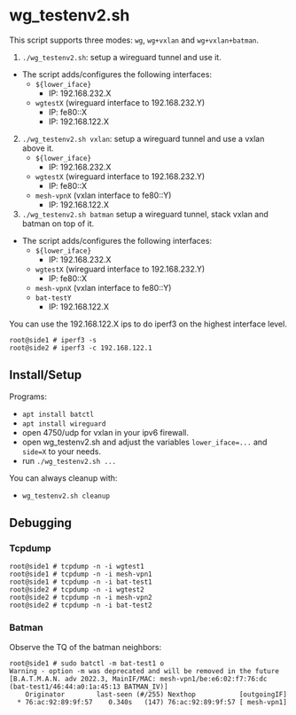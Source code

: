 # wg_testenv2.sh

This script supports three modes: `wg`, `wg+vxlan` and `wg+vxlan+batman`.

1. `./wg_testenv2.sh`: setup a wireguard tunnel and use it.
  - The script adds/configures the following interfaces:
    - `${lower_iface}`
      - IP: 192.168.232.X
    - `wgtestX` (wireguard interface to 192.168.232.Y)
      - IP: fe80::X
      - IP: 192.168.122.X
2. `./wg_testenv2.sh vxlan`: setup a wireguard tunnel and use a vxlan above it.
    - `${lower_iface}`
      - IP: 192.168.232.X
    - `wgtestX` (wireguard interface to 192.168.232.Y)
      - IP: fe80::X
    - `mesh-vpnX` (vxlan interface to fe80::Y)
      - IP: 192.168.122.X
3. `./wg_testenv2.sh batman` setup a wireguard tunnel, stack vxlan and batman on top of it. 
  - The script adds/configures the following interfaces:
    - `${lower_iface}`
      - IP: 192.168.232.X
    - `wgtestX` (wireguard interface to 192.168.232.Y)
      - IP: fe80::X
    - `mesh-vpnX` (vxlan interface to fe80::Y)
    - `bat-testY`
      - IP: 192.168.122.X

You can use the 192.168.122.X ips to do iperf3 on the highest interface level.
```
root@side1 # iperf3 -s 
root@side2 # iperf3 -c 192.168.122.1
```

## Install/Setup

Programs:
- `apt install batctl`
- `apt install wireguard`
- open 4750/udp for vxlan in your ipv6 firewall.
- open wg_testenv2.sh and adjust the variables `lower_iface=...` and `side=X` to your needs.
- run `./wg_testenv2.sh ...`

You can always cleanup with:
- `wg_testenv2.sh cleanup`

## Debugging

### Tcpdump

```
root@side1 # tcpdump -n -i wgtest1
root@side1 # tcpdump -n -i mesh-vpn1
root@side1 # tcpdump -n -i bat-test1
root@side2 # tcpdump -n -i wgtest2
root@side2 # tcpdump -n -i mesh-vpn2
root@side2 # tcpdump -n -i bat-test2
```

### Batman

Observe the TQ of the batman neighbors:

```
root@side1 # sudo batctl -m bat-test1 o
Warning - option -m was deprecated and will be removed in the future
[B.A.T.M.A.N. adv 2022.3, MainIF/MAC: mesh-vpn1/be:e6:02:f7:76:dc (bat-test1/46:44:a0:1a:45:13 BATMAN_IV)]
    Originator        last-seen (#/255) Nexthop           [outgoingIF]
  * 76:ac:92:89:9f:57    0.340s   (147) 76:ac:92:89:9f:57 [ mesh-vpn1]
```